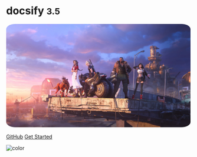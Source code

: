 # docsify <small>3.5</small>
<img width="500px" style="border-radius: 5%" bor src="_media/FF7.png">

[GitHub](https://github.com/docsifyjs/docsify/)
[Get Started](?id=首页)



<!-- 背景色 -->

![color](#f0f0ff)
